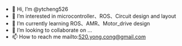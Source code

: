- 👋 Hi, I’m @ytcheng526
- 👀 I’m interested in microcontroller、ROS、Circuit design and layout
- 🌱 I’m currently learning ROS、AMR、Motor_drive design
- 💞️ I’m looking to collaborate on ...
- 📫 How to reach me mailto:520.yong.cong@gmail.com

<!---
ytcheng526/ytcheng526 is a ✨ special ✨ repository because its `README.md` (this file) appears on your GitHub profile.
You can click the Preview link to take a look at your changes.
--->
